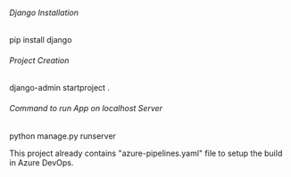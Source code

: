 ###### Django Installation
pip install django

###### Project Creation
django-admin startproject <project name> .

###### Command to run App on localhost Server 
python manage.py runserver

This project already contains "azure-pipelines.yaml" file to setup the build in Azure DevOps.
